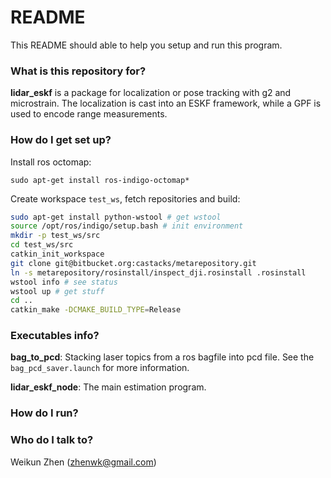 # README #

This README should able to help you setup and run this program.

### What is this repository for? ###

**lidar_eskf** is a package for localization or pose tracking with g2 and microstrain. The localization is cast into an ESKF framework, while a GPF is used to encode range measurements. 

### How do I get set up? ###

Install ros octomap: 

```
sudo apt-get install ros-indigo-octomap*
```

Create workspace ```test_ws```, fetch repositories and build: 

```bash 
sudo apt-get install python-wstool # get wstool
source /opt/ros/indigo/setup.bash # init environment
mkdir -p test_ws/src
cd test_ws/src
catkin_init_workspace
git clone git@bitbucket.org:castacks/metarepository.git
ln -s metarepository/rosinstall/inspect_dji.rosinstall .rosinstall
wstool info # see status
wstool up # get stuff
cd ..
catkin_make -DCMAKE_BUILD_TYPE=Release
```
### Executables info? ###
**bag_to_pcd**: Stacking laser topics from a ros bagfile into pcd file. See the ```bag_pcd_saver.launch``` for more information.

**lidar_eskf_node**: The main estimation program.

### How do I run? ###


### Who do I talk to? ###
Weikun Zhen (zhenwk@gmail.com)